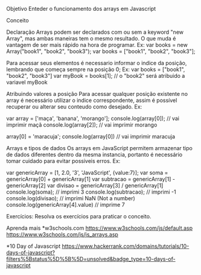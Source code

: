 Objetivo
Enteder o funcionamento dos arrays em Javascript

Conceito

Declaração
Arrays podem ser declarados com ou sem a keyword "new Array", mas ambas maneiras tem o mesmo resultado.
O que muda é vantagem de ser mais rápido na hora de programar.
Ex:
var books = new Array("book1", "book2", "book3");
var books = ["book1", "book2", "book3"];

Para acessar seus elementos é necessario informar o indice da posição, lembrando que começa sempre na posição 0;
Ex:
var books =  ["book1", "book2", "book3"]
var myBook = books[1]; // o "book2" será atribuido a variavel myBook

Atribuindo valores a posição
Para acessar qualquer posição existente no array é necessário utilizar o indice correspondente, assim é possível recuperar ou alterar seu conteudo como desejado.
Ex:

var array = ['maça', 'banana', 'morango'];
console.log(array[0]); // vai imprimir maçã
console.log(array[2]); // vai imprimir morango

array[0] = 'maracuja';
console.log(array[0]) // vai imprimir maracuja

Arrays e tipos de dados
Os arrays em JavaScript permitem armazenar tipo de dados diferentes dentro da mesma instancia, portanto é necessário tomar cuidado para evitar possiveis erros.
Ex:

var genericArray = [1, 2.0, '3', 'JavaScript', {value:7}];
var soma = genericArray[0] + genericArray[1]
var subtracao = genericArray[1] - genericArray[2]
var divisao = genericArray[3] / genericArray[1]
console.log(soma); // imprimi 3
console.log(subtracao); // imprimi -1
console.log(divisao); // imprimi NaN (Not a number)
console.log(genericArray[4].value) // imprime 7

Exercícios:
Resolva os exercícios para praticar o conceito.

Aprenda mais
*w3schools.com
    https://www.w3schools.com/js/default.asp
    https://www.w3schools.com/js/js_arrays.asp

*10 Day of Javascript
    https://www.hackerrank.com/domains/tutorials/10-days-of-javascript?filters%5Bstatus%5D%5B%5D=unsolved&badge_type=10-days-of-javascript
